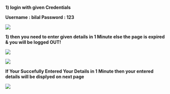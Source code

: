 <b>1) login with given Credentials<b>

   Username : bilal
   Password : 123

<img src="https://i.ibb.co/mGkB6W2/Screenshot-24.png">


<b>1) then you need to enter given details in 1 Minute else the page is expired & you will be logged OUT!<b>

<img src="https://i.ibb.co/SJGzRCX/Screenshot-25.png"><br>

<img src="https://i.ibb.co/z49CNgK/Screenshot-28.png">

<b>If Your Succefully Entered Your Details in 1 Minute then your entered details will be displyed on next page</br>

<img src="https://i.ibb.co/rxVn9WB/Screenshot-29.png">
